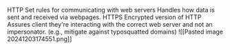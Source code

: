 HTTP
	Set rules for communicating with web servers
	Handles how data is sent and received via webpages. 
HTTPS
	Encrypted version of HTTP
	Assures client they're interacting with the correct web server and not an impersonator. (e.g., mitigate against typosquatted domains)
![[Pasted image 20241203174551.png]]



